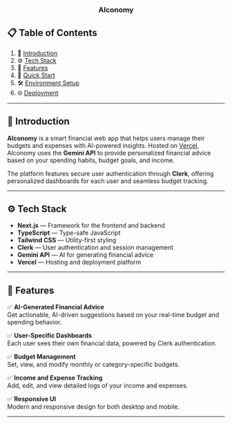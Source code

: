 <div align="center">
  <br />

  <br />

  <h3 align="center">Alconomy</h3>
</div>

## 📋 Table of Contents

1. 🤖 [Introduction](#introduction)
2. ⚙️ [Tech Stack](#tech-stack)
3. 🔋 [Features](#features)
4. 🚀 [Quick Start](#quick-start)
5. 🛠️ [Environment Setup](#environment-setup)
6. 🌐 [Deployment](#deployment)

---

## 🤖 Introduction

**Alconomy** is a smart financial web app that helps users manage their budgets and expenses with AI-powered insights. Hosted on [Vercel](https://alconomy-5sbwqwc1j-sakshamarora1407s-projects.vercel.app), Alconomy uses the **Gemini API** to provide personalized financial advice based on your spending habits, budget goals, and income.

The platform features secure user authentication through **Clerk**, offering personalized dashboards for each user and seamless budget tracking.

---

## ⚙️ Tech Stack

- **Next.js** — Framework for the frontend and backend
- **TypeScript** — Type-safe JavaScript
- **Tailwind CSS** — Utility-first styling
- **Clerk** — User authentication and session management
- **Gemini API** — AI for generating financial advice
- **Vercel** — Hosting and deployment platform

---

## 🔋 Features

✅ **AI-Generated Financial Advice**  
Get actionable, AI-driven suggestions based on your real-time budget and spending behavior.

✅ **User-Specific Dashboards**  
Each user sees their own financial data, powered by Clerk authentication.

✅ **Budget Management**  
Set, view, and modify monthly or category-specific budgets.

✅ **Income and Expense Tracking**  
Add, edit, and view detailed logs of your income and expenses.

✅ **Responsive UI**  
Modern and responsive design for both desktop and mobile.

---